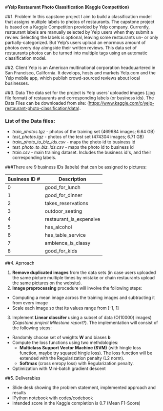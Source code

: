 #**Yelp Restaurant Photo Classification (Kaggle Competition)**

##1. Problem
In this capstone project I aim to build a classification model that assigns multiple labels to photos of restaurants. The capstone project is based on a Kaggle Competition provided by Yelp company. 
Currently, restaurant labels are manually selected by Yelp users when they submit a review. Selecting the labels is optional, leaving some restaurants un- or only partially-categorized. But Yelp’s users upload an enormous amount of photos every day alongside their written reviews. This data set of restaurants photos can be turned into multiple tags using an automatic classification model. 

##2. Client
Yelp is an American multinational corporation headquartered in San Francisco, California. It develops, hosts and markets Yelp.com and the Yelp mobile app, which publish crowd-sourced reviews about local businesses.

##3. Data
The data set for the project is Yelp users’ uploaded images (.jpg file format) of restaurants and corresponding labels (or business ids). The Data Files can be downloaded from site: (https://www.kaggle.com/c/yelp-restaurant-photo-classification/data).

### List of the Data files:
 - *train_photos.tgz* - photos of the training set (469684 images; 6.64 GB)
 - *test_photos.tgz* - photos of the test set (474304 images; 6.71 GB)
 - *train_photo_to_biz_ids.csv* - maps the photo id to business id
 - *test_photo_to_biz_ids.csv* - maps the photo id to business id
 - *train.csv* - main training dataset. Includes the business id's, and their corresponding labels. 

###There are 9 business IDs (labels) that can be assigned to pictures:

Business ID # | Description
------------ | -------------
0| good_for_lunch
1| good_for_dinner
2| takes_reservations
3| outdoor_seating
4| restaurant_is_expensive
5| has_alcohol
6| has_table_service
7| ambience_is_classy
8| good_for_kids

##4. Aprroach
1. **Remove duplicated images** from the data sets (in case users uploaded the same picture multiple times by mistake or chain restaurants upload the same pictures on the website). 
2. **Image preprocessing** procedure will involve the following steps:
 - Computing a mean image across the training images and subtracting it from every image
 - Scale each image so that its values range from [-1, 1]
3. Implement **Linear classifer** using a subset of data (O(10000) images) (*Capstone project Milestone report?*). The implementation will consist of the following steps:
 - Randomly choose set of weights **W** and biases **b** 
 - Compute the loss functions using two methdologies:
   * **Multiclass Support Vector Machine (SVM)** (with hingle loss function, maybe try squared hingle loss). The loss function will be extended with the Regularization penalty (L2 norm). 
   * **Softmax** (cross enropy loss) with Regularization penalty. 
- Optimization with Mini-batch gradient descent


##5. Deliverables

- Slide desk showing the problem statement, implemented approach and results
- IPython notebook with codes/codebook
- Intended score in the Kaggle completion is 0.7 (Mean F1-Score)

